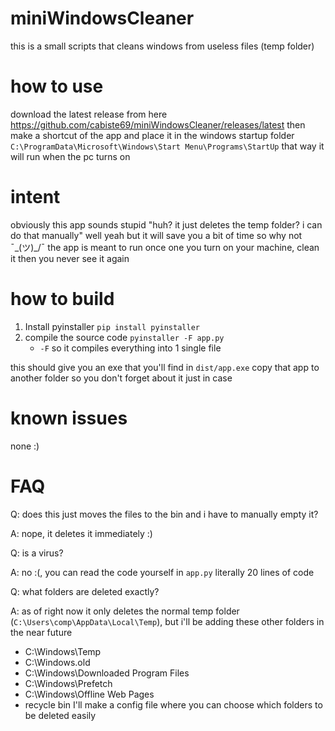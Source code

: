 # miniWindowsCleaner
this is a small scripts that cleans windows from useless files (temp folder)

# how to use
download the latest release from here https://github.com/cabiste69/miniWindowsCleaner/releases/latest
then make a shortcut of the app and place it in the windows startup folder `C:\ProgramData\Microsoft\Windows\Start Menu\Programs\StartUp`
that way it will run when the pc turns on

# intent 
obviously this app sounds stupid "huh? it just deletes the temp folder? i can do that manually"
well yeah but it will save you a bit of time so why not ¯\_(ツ)_/¯
the app is meant to run once one you turn on your machine, clean it then you never see it again

# how to build

1. Install pyinstaller `pip install pyinstaller`
2. compile the source code `pyinstaller -F app.py`
   - `-F` so it compiles everything into 1 single file

this should give you an exe that you'll find in `dist/app.exe`
copy that app to another folder so you don't forget about it just in case

# known issues 
none :)

# FAQ
Q: does this just moves the files to the bin and i have to manually empty it?

A: nope, it deletes it immediately :)

Q: is a virus?

A: no :(, you can read the code yourself in `app.py` literally 20 lines of code

Q: what folders are deleted exactly?

A: as of right now it only deletes the normal temp folder (`C:\Users\comp\AppData\Local\Temp`), but i'll be adding these other folders in the near future
   - C:\Windows\Temp
   - C:\Windows.old
   - C:\Windows\Downloaded Program Files
   - C:\Windows\Prefetch
   - C:\Windows\Offline Web Pages
   - recycle bin
  I'll make a config file where you can choose which folders to be deleted easily